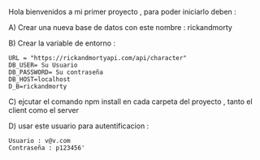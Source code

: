 Hola bienvenidos a mi primer proyecto , para poder iniciarlo deben :

A) Crear una nueva base de datos con este nombre : rickandmorty

B) Crear la variable de entorno :

    URL = "https://rickandmortyapi.com/api/character"
    DB_USER= Su Usuario
    DB_PASSWORD= Su contraseña
    DB_HOST=localhost
    D_B=rickandmorty

C) ejcutar el comando npm install en cada carpeta del proyecto , tanto el client como el server 

D) usar este usuario para autentificacion : 

    Usuario : v@v.com 
    Contraseña : p123456'
